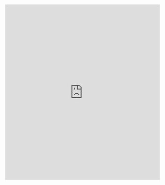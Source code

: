 <p><iframe allowfullscreen width="100%" height="569" class="google-slides-iframe" frameborder="0" scrolling="no" src="https://docs.google.com/presentation/d/e/2PACX-1vSfJ5q4T67QLSulKVCmNnBZ6hVLt6DbEsovgzZ4a3WJtKPoefFHfBE09_BQdgd8TSdjCc2eD_1QJ-BD/embed?start=false&amp;loop=false&amp;delayms=3000"></iframe></p>